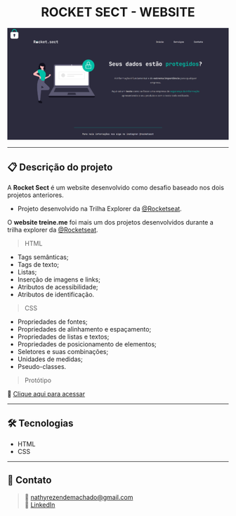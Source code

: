 <h1 align="center">ROCKET SECT - WEBSITE</h1>

![Imagem da página desenvolvida](./.github/preview-web-sect.png)

<hr>

## 📋 Descrição do projeto

A <strong>Rocket Sect</strong> é um website desenvolvido como desafio baseado nos dois projetos anteriores.

- Projeto desenvolvido na Trilha Explorer da <a href="https://www.rocketseat.com.br/">@Rocketseat</a>.

O <strong>website treine.me</strong> foi mais um dos projetos desenvolvidos durante a trilha explorer da <a href="https://www.rocketseat.com.br/">@Rocketseat</a>.

> HTML
- Tags semânticas;
- Tags de texto;
- Listas;
- Inserção de imagens e links;
- Atributos de acessibilidade;
- Atributos de identificação.

> CSS
- Propriedades de fontes;
- Propriedades de alinhamento e espaçamento;
- Propriedades de listas e textos;
- Propriedades de posicionamento de elementos;
- Seletores e suas combinações;
- Unidades de medidas;
- Pseudo-classes.

> Protótipo

🔗 [Clique aqui para acessar](https://nathxrz.github.io/TrilhaExplorer-projeto-3/)

<hr>

## 🛠️ Tecnologias 
- HTML
- CSS

<hr>

## 📩 Contato
> 📧 nathyrezendemachado@gmail.com <br>
> 💼 <a href="https://www.linkedin.com/in/nathalia-machado-021b1b230/"> LinkedIn</a> <br>